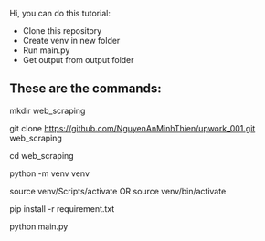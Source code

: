 Hi, you can do this tutorial:
- Clone this repository 
- Create venv in new folder
- Run main.py
- Get output from output folder

These are the commands:
-
mkdir web_scraping

git clone https://github.com/NguyenAnMinhThien/upwork_001.git web_scraping

cd web_scraping

python -m venv venv

source venv/Scripts/activate
OR
source venv/bin/activate

pip install -r requirement.txt

python main.py


